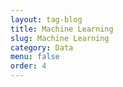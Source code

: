 ```yaml
---
layout: tag-blog
title: Machine Learning
slug: Machine Learning
category: Data
menu: false
order: 4
---
```

